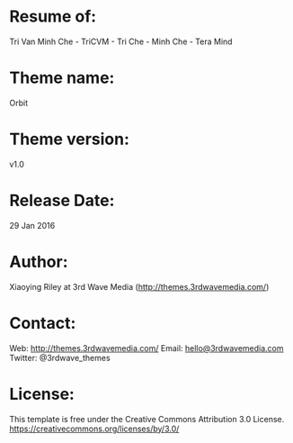 
Resume of:
=======================================================================
Tri Van Minh Che - TriCVM - Tri Che - Minh Che - Tera Mind

Theme name:
=======================================================================
Orbit

Theme version:
=======================================================================
v1.0

Release Date:
=======================================================================
29 Jan 2016

Author: 
=======================================================================
Xiaoying Riley at 3rd Wave Media (http://themes.3rdwavemedia.com/)

Contact:
=======================================================================
Web: http://themes.3rdwavemedia.com/
Email: hello@3rdwavemedia.com
Twitter: @3rdwave_themes

License: 
=======================================================================
This template is free under the Creative Commons Attribution 3.0 License.
https://creativecommons.org/licenses/by/3.0/
